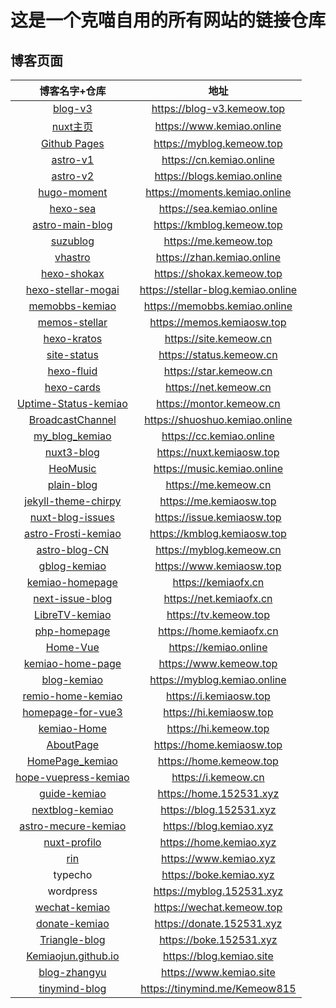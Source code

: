 # 这是一个克喵自用的所有网站的链接仓库

## 博客页面

| 博客名字+仓库 | 地址 |
| :---: | :---: |
| [blog-v3](https://github.com/Kemeow815/blog-v3) |<https://blog-v3.kemeow.top>|
| [nuxt主页](https://github.com/Kemeow815/blog-homepage-v5) |<https://www.kemiao.online>|
| [Github Pages](https://github.com/Kemeow815/Kemeow815.github.io) | <https://myblog.kemeow.top> |
| [astro-v1](https://github.com/Kemeow815/blog-astro-kemiao) | <https://cn.kemiao.online> |
| [astro-v2](https://github.com/Kemeow815/meter-kemiao-blog) | <https://blogs.kemiao.online> |
| [hugo-moment](https://github.com/Kemeow815/Moments_kemiao) | <https://moments.kemiao.online> |
| [hexo-sea](https://github.com/Kemeow815/hexo-sea-kemaio) | <https://sea.kemiao.online> |
| [astro-main-blog](https://github.com/Kemeow815/astro-main-blog) | <https://kmblog.kemeow.top> |
| [suzublog](https://github.com/Kemeow815/kemiao-suzublog) | <https://me.kemeow.top> |
| [vhastro](https://github.com/Kemeow815/vhAstro--kemiao) | <https://zhan.kemiao.online> |
| [hexo-shokax ](https://github.com/Kemeow815/hexo-shokax-kemiao)| <https://shokax.kemeow.top> |
| [hexo-stellar-mogai](https://github.com/Kemeow815/hexo-stellar-mogai) | <https://stellar-blog.kemiao.online> |
| [memobbs-kemiao](https://github.com/Kemeow815/memobbs-kemiao) | <https://memobbs.kemiao.online> |
| [memos-stellar](https://github.com/Kemeow815/memos-stellar) | <https://memos.kemiaosw.top> |
| [hexo-kratos](https://github.com/Kemeow815/hexo-kratos-kemiao-blog) | <https://site.kemeow.cn> |
| [site-status](https://github.com/Kemeow815/site-status-kemiao-ims) | <https://status.kemeow.cn> |
| [hexo-fluid](https://github.com/Kemeow815/hexo-fluid-kemiao) | <https://star.kemeow.cn> |
| [hexo-cards](https://github.com/Kemeow815/hexo-cards-kemiao) | <https://net.kemeow.cn> |
| [Uptime-Status-kemiao](https://github.com/Kemeow815/Uptime-Status-kemiao) | <https://montor.kemeow.cn> |
| [BroadcastChannel](https://github.com/Kemeow815/BroadcastChannel) | <https://shuoshuo.kemiao.online> |
| [my_blog_kemiao ](https://github.com/Kemeow815/my_blog_kemiao)| <https://cc.kemiao.online> |
| [nuxt3-blog](https://github.com/Kemeow815/nuxt3-blog/tree/master) | <https://nuxt.kemiaosw.top> |
| [HeoMusic](https://github.com/Kemeow815/HeoMusic) | <https://music.kemiao.online> |
| [plain-blog](https://github.com/Kemeow815/plain-blog-kemiao) | <https://me.kemeow.cn> |
| [jekyll-theme-chirpy](https://github.com/Kemeow815/kemiao-blog-chripy) | <https://me.kemiaosw.top> |
| [nuxt-blog-issues](https://github.com/Kemeow815/issue-nuxt-blog-kemiao) | <https://issue.kemiaosw.top> |
| [astro-Frosti-kemiao](https://github.com/Kemeow815/astro-Frosti-kemiao) | <https://kmblog.kemiaosw.top> |
| [astro-blog-CN](https://github.com/Kemeow815/astro-blog) | <https://myblog.kemeow.cn> | 
| [gblog-kemiao](https://github.com/Kemeow815/gblog-kemiao) | <https://www.kemiaosw.top> |
| [kemiao-homepage](https://github.com/Kemeow815/Soopy-kemiao) | <https://kemiaofx.cn> |
| [next-issue-blog](https://github.com/Kemeow815/next-issue-blog) | <https://net.kemiaofx.cn> |
| [LibreTV-kemiao](https://github.com/Kemeow815/LibreTV-kemiao) | <https://tv.kemeow.top> |
| [php-homepage](https://github.com/Kemeow815/php-homepage) | <https://home.kemiaofx.cn> |
| [Home-Vue](https://github.com/Kemeow815/Home-Vue) | <https://kemiao.online> |
| [kemiao-home-page](https://github.com/Kemeow815/kemiao-home-page) | <https://www.kemeow.top> |
| [blog-kemiao](https://github.com/Kemeow815/blog-kemiao) | <https://myblog.kemiao.online> |
| [remio-home-kemiao](https://github.com/Kemeow815/remio-home-kemiao) | <https://i.kemiaosw.top> |
| [homepage-for-vue3](https://github.com/Kemeow815/homepage-for-vue3) | <https://hi.kemiaosw.top> |
| [kemiao-Home](https://github.com/Kemeow815/kemiao-Home) | <https://hi.kemeow.top> |
| [AboutPage](https://github.com/Kemeow815/AboutPage) | <https://home.kemiaosw.top> |
| [HomePage_kemiao](https://github.com/Kemeow815/HomePage_kemiao) | <https://home.kemeow.top> |
| [hope-vuepress-kemiao](https://github.com/Kemeow815/hope-vuepress-kemiao) | <https://i.kemeow.cn> |
| [guide-kemiao](https://github.com/Kemeow815/guide-kemiao) | <https://home.152531.xyz> |
| [nextblog-kemiao](https://github.com/Kemeow815/nextblog-kemiao) | <https://blog.152531.xyz> |
| [astro-mecure-kemiao](https://github.com/Kemeow815/astro-mecure-kemiao) | <https://blog.kemiao.xyz> |
| [nuxt-profilo](https://github.com/Kemeow815/nuxt-profilo) | <https://home.kemiao.xyz> |
| [rin](https://github.com/Kemeow815/Rin-kemiao) | <https://www.kemiao.xyz> |
| typecho | <https://boke.kemiao.xyz> |
| wordpress | <https://myblog.152531.xyz> |
| [wechat-kemiao](https://github.com/Kemeow815/Wechat-kemiao) | <https://wechat.kemeow.top> |
| [donate-kemiao](https://github.com/Kemeow815/donate-kemiao) | <https://donate.152531.xyz> |
| [Triangle-blog](https://github.com/Kemeow815/Triangle-blog) | <https://boke.152531.xyz> | 
| [Kemiaojun.github.io](https://github.com/Kemiaojun/Kemiaojun.github.io) | <https://blog.kemiao.site> |
| [blog-zhangyu](https://github.com/Kemiaojun/blog-kemiao-zhangyu) | <https://www.kemiao.site> |
| [tinymind-blog](https://github.com/Kemeow815/tinymind-blog) | <https://tinymind.me/Kemeow815> |
